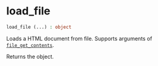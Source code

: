 # load_file

```php
load_file (...) : object
```

Loads a HTML document from file. Supports arguments of [`file_get_contents`](http://php.net/manual/en/function.file-get-contents.php).

Returns the object.